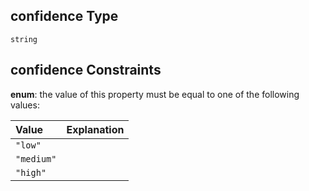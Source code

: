 ## confidence Type

`string`

## confidence Constraints

**enum**: the value of this property must be equal to one of the following values:

| Value      | Explanation |
| :--------- | :---------- |
| `"low"`    |             |
| `"medium"` |             |
| `"high"`   |             |
